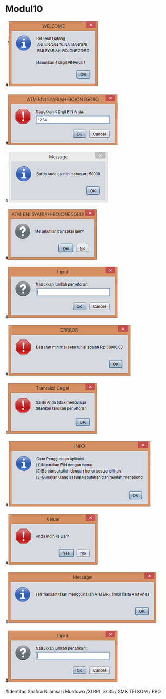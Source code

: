 # Modul10
#![Images](https://github.com/ShafiraNilam/Modul10/blob/master/modul10a.PNG)<br><br>
#![Images](https://github.com/ShafiraNilam/Modul10/blob/master/modul10b.PNG)<br><br>
#![Images](https://github.com/ShafiraNilam/Modul10/blob/master/modul10c.PNG)<br><br>
#![Images](https://github.com/ShafiraNilam/Modul10/blob/master/modul10d.PNG)<br><br>
#![Images](https://github.com/ShafiraNilam/Modul10/blob/master/modul10e.PNG)<br><br>
#![Images](https://github.com/ShafiraNilam/Modul10/blob/master/modul10f.PNG)<br><br>
#![Images](https://github.com/ShafiraNilam/Modul10/blob/master/modul10g.PNG)<br><br>
#![Images](https://github.com/ShafiraNilam/Modul10/blob/master/modul10h.PNG)<br><br>
#![Images](https://github.com/ShafiraNilam/Modul10/blob/master/modul10i.PNG)<br><br>
#![Images](https://github.com/ShafiraNilam/Modul10/blob/master/modul10j.PNG)<br><br>
#![Images](https://github.com/ShafiraNilam/Modul10/blob/master/moduld.PNG)<br><br>
#Identitas
Shafira Nilamsari Murdowo /XI RPL 3/ 35 / SMK TELKOM / PBO 
